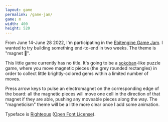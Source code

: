 ```yaml
---
layout: game
permalink: /game-jam/
game: m
width: 400
height: 520
---
```


From June 14-June 28 2022, I'm participating in the [Ebitengine Game Jam](https://itch.io/jam/ebiten-game-jam). I wanted to try building something end-to-end in two weeks. The theme is "magnet 🧲".

This little game currently has no title. It's going to be a [sokoban](https://en.wikipedia.org/wiki/Sokoban)-like puzzle game, where you move magnetic pieces (the grey rounded rectangles) in order to collect little brightly-colored gems within a limited number of moves. 

Press arrow keys to pulse an electromagnet on the corresponding edge of the board: all the magnetic pieces will move one cell in the direction of that magnet if they are able, pushing any moveable pieces along the way. The "magneticism" theme will be a little more clear once I add some animation. 

Typeface is [Righteous](https://fonts.google.com/specimen/Righteous) ([Open Font License](https://scripts.sil.org/cms/scripts/page.php?site_id=nrsi&id=OFL)).